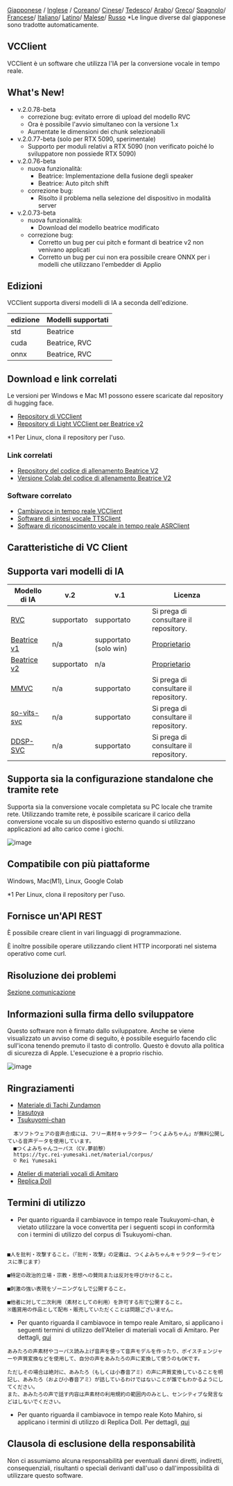 [Giapponese](/README.md) /
[Inglese](/docs_i18n/README_en.md) /
[Coreano](/docs_i18n/README_ko.md)/
[Cinese](/docs_i18n/README_zh.md)/
[Tedesco](/docs_i18n/README_de.md)/
[Arabo](/docs_i18n/README_ar.md)/
[Greco](/docs_i18n/README_el.md)/
[Spagnolo](/docs_i18n/README_es.md)/
[Francese](/docs_i18n/README_fr.md)/
[Italiano](/docs_i18n/README_it.md)/
[Latino](/docs_i18n/README_la.md)/
[Malese](/docs_i18n/README_ms.md)/
[Russo](/docs_i18n/README_ru.md)
*Le lingue diverse dal giapponese sono tradotte automaticamente.

## VCClient

VCClient è un software che utilizza l'IA per la conversione vocale in tempo reale.

## What's New!

* v.2.0.78-beta
  * correzione bug: evitato errore di upload del modello RVC
  * Ora è possibile l'avvio simultaneo con la versione 1.x
  * Aumentate le dimensioni dei chunk selezionabili
* v.2.0.77-beta (solo per RTX 5090, sperimentale)
  * Supporto per moduli relativi a RTX 5090 (non verificato poiché lo sviluppatore non possiede RTX 5090)
* v.2.0.76-beta
  * nuova funzionalità:
    * Beatrice: Implementazione della fusione degli speaker
    * Beatrice: Auto pitch shift
  * correzione bug:
    * Risolto il problema nella selezione del dispositivo in modalità server
* v.2.0.73-beta
  * nuova funzionalità:
    * Download del modello beatrice modificato
  * correzione bug:
    * Corretto un bug per cui pitch e formant di beatrice v2 non venivano applicati
    * Corretto un bug per cui non era possibile creare ONNX per i modelli che utilizzano l'embedder di Applio

## Edizioni

VCClient supporta diversi modelli di IA a seconda dell'edizione.

| edizione | Modelli supportati |
| -------- | ------------------- |
| std      | Beatrice           |
| cuda     | Beatrice, RVC      |
| onnx     | Beatrice, RVC      |

## Download e link correlati

Le versioni per Windows e Mac M1 possono essere scaricate dal repository di hugging face.

* [Repository di VCClient](https://huggingface.co/wok000/vcclient000/tree/main)
* [Repository di Light VCClient per Beatrice v2](https://huggingface.co/wok000/light_vcclient_beatrice/tree/main)

*1 Per Linux, clona il repository per l'uso.

### Link correlati

* [Repository del codice di allenamento Beatrice V2](https://huggingface.co/fierce-cats/beatrice-trainer)
* [Versione Colab del codice di allenamento Beatrice V2](https://github.com/w-okada/beatrice-trainer-colab)

### Software correlato

* [Cambiavoce in tempo reale VCClient](https://github.com/w-okada/voice-changer)
* [Software di sintesi vocale TTSClient](https://github.com/w-okada/ttsclient)
* [Software di riconoscimento vocale in tempo reale ASRClient](https://github.com/w-okada/asrclient)

## Caratteristiche di VC Client

## Supporta vari modelli di IA

| Modello di IA                                                                                                     | v.2       | v.1                  | Licenza                                                                                 |
| ------------------------------------------------------------------------------------------------------------ | --------- | -------------------- | ------------------------------------------------------------------------------------------ |
| [RVC ](https://github.com/RVC-Project/Retrieval-based-Voice-Conversion-WebUI/blob/main/docs/jp/README.ja.md) | supportato | supportato            | Si prega di consultare il repository.                                                             |
| [Beatrice v1](https://prj-beatrice.com/)                                                                     | n/a       | supportato (solo win) | [Proprietario](https://github.com/w-okada/voice-changer/tree/master/server/voice_changer/Beatrice) |
| [Beatrice v2](https://prj-beatrice.com/)                                                                     | supportato | n/a                  | [Proprietario](https://huggingface.co/wok000/vcclient_model/blob/main/beatrice_v2_beta/readme.md)  |
| [MMVC](https://github.com/isletennos/MMVC_Trainer)                                                           | n/a       | supportato            | Si prega di consultare il repository.                                                             |
| [so-vits-svc](https://github.com/svc-develop-team/so-vits-svc)                                               | n/a       | supportato            | Si prega di consultare il repository.                                                             |
| [DDSP-SVC](https://github.com/yxlllc/DDSP-SVC)                                                               | n/a       | supportato            | Si prega di consultare il repository.                                                             |

## Supporta sia la configurazione standalone che tramite rete

Supporta sia la conversione vocale completata su PC locale che tramite rete.
Utilizzando tramite rete, è possibile scaricare il carico della conversione vocale su un dispositivo esterno quando si utilizzano applicazioni ad alto carico come i giochi.

![image](https://user-images.githubusercontent.com/48346627/206640768-53f6052d-0a96-403b-a06c-6714a0b7471d.png)

## Compatibile con più piattaforme

Windows, Mac(M1), Linux, Google Colab

*1 Per Linux, clona il repository per l'uso.

## Fornisce un'API REST

È possibile creare client in vari linguaggi di programmazione.

È inoltre possibile operare utilizzando client HTTP incorporati nel sistema operativo come curl.

## Risoluzione dei problemi

[Sezione comunicazione](tutorials/trouble_shoot_communication_ja.md)

## Informazioni sulla firma dello sviluppatore

Questo software non è firmato dallo sviluppatore. Anche se viene visualizzato un avviso come di seguito, è possibile eseguirlo facendo clic sull'icona tenendo premuto il tasto di controllo. Questo è dovuto alla politica di sicurezza di Apple. L'esecuzione è a proprio rischio.

![image](https://user-images.githubusercontent.com/48346627/212567711-c4a8d599-e24c-4fa3-8145-a5df7211f023.png)

## Ringraziamenti

* [Materiale di Tachi Zundamon](https://seiga.nicovideo.jp/seiga/im10792934)
* [Irasutoya](https://www.irasutoya.com/)
* [Tsukuyomi-chan](https://tyc.rei-yumesaki.net/)

```
  本ソフトウェアの音声合成には、フリー素材キャラクター「つくよみちゃん」が無料公開している音声データを使用しています。
  ■つくよみちゃんコーパス（CV.夢前黎）
  https://tyc.rei-yumesaki.net/material/corpus/
  © Rei Yumesaki
```

* [Atelier di materiali vocali di Amitaro](https://amitaro.net/)
* [Replica Doll](https://kikyohiroto1227.wixsite.com/kikoto-utau)

## Termini di utilizzo

* Per quanto riguarda il cambiavoce in tempo reale Tsukuyomi-chan, è vietato utilizzare la voce convertita per i seguenti scopi in conformità con i termini di utilizzo del corpus di Tsukuyomi-chan.

```

■人を批判・攻撃すること。（「批判・攻撃」の定義は、つくよみちゃんキャラクターライセンスに準じます）

■特定の政治的立場・宗教・思想への賛同または反対を呼びかけること。

■刺激の強い表現をゾーニングなしで公開すること。

■他者に対して二次利用（素材としての利用）を許可する形で公開すること。
※鑑賞用の作品として配布・販売していただくことは問題ございません。
```

* Per quanto riguarda il cambiavoce in tempo reale Amitaro, si applicano i seguenti termini di utilizzo dell'Atelier di materiali vocali di Amitaro. Per dettagli, [qui](https://amitaro.net/voice/faq/#index_id6)

```
あみたろの声素材やコーパス読み上げ音声を使って音声モデルを作ったり、ボイスチェンジャーや声質変換などを使用して、自分の声をあみたろの声に変換して使うのもOKです。

ただしその場合は絶対に、あみたろ（もしくは小春音アミ）の声に声質変換していることを明記し、あみたろ（および小春音アミ）が話しているわけではないことが誰でもわかるようにしてください。
また、あみたろの声で話す内容は声素材の利用規約の範囲内のみとし、センシティブな発言などはしないでください。
```

* Per quanto riguarda il cambiavoce in tempo reale Koto Mahiro, si applicano i termini di utilizzo di Replica Doll. Per dettagli, [qui](https://kikyohiroto1227.wixsite.com/kikoto-utau/ter%EF%BD%8Ds-of-service)

## Clausola di esclusione della responsabilità

Non ci assumiamo alcuna responsabilità per eventuali danni diretti, indiretti, consequenziali, risultanti o speciali derivanti dall'uso o dall'impossibilità di utilizzare questo software.

```
